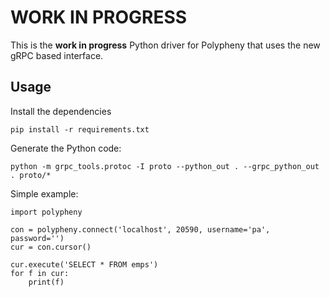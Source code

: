 WORK IN PROGRESS
================

This is the **work in progress** Python driver for Polypheny that uses the new
gRPC based interface.

## Usage

Install the dependencies
```
pip install -r requirements.txt
```

Generate the Python code:
```
python -m grpc_tools.protoc -I proto --python_out . --grpc_python_out . proto/*
```

Simple example:

```python3
import polypheny

con = polypheny.connect('localhost', 20590, username='pa', password='')
cur = con.cursor()

cur.execute('SELECT * FROM emps')
for f in cur:
	print(f)
```
